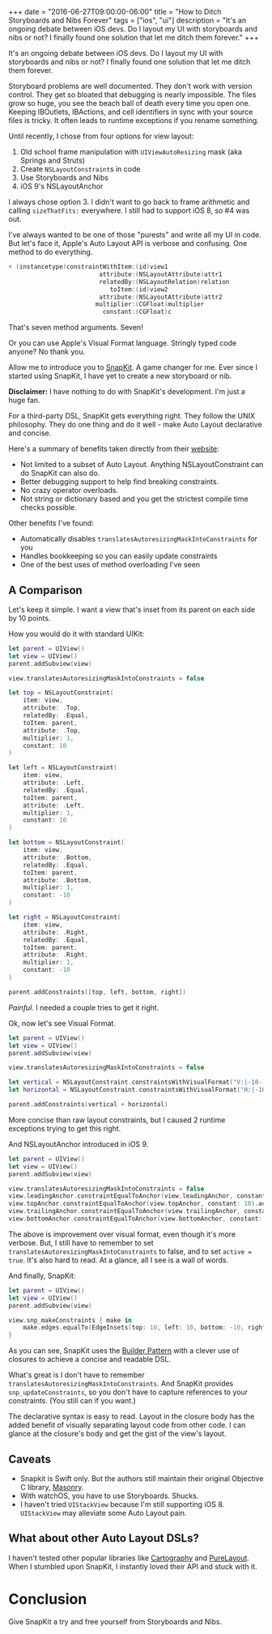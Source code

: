 +++
date = "2016-06-27T09:00:00-06:00"
title = "How to Ditch Storyboards and Nibs Forever"
tags = ["ios", "ui"]
description = "It's an ongoing debate between iOS devs. Do I layout my UI with storyboards and nibs or not? I finally found one solution that let me ditch them forever."
+++

It's an ongoing debate between iOS devs. Do I layout my UI with storyboards and
nibs or not? I finally found one solution that let me ditch 
them forever.

Storyboard problems are well documented. They don't work with version control.
They get so bloated that debugging is nearly impossible. The files grow
so huge, you see the beach ball of death every time you open one. Keeping
IBOutlets, IBActions, and cell identifiers in sync with your source files is
tricky. It often leads to runtime exceptions if you rename something.

Until recently, I chose from four options for view layout:

1. Old school frame manipulation with `UIViewAutoResizing` mask (aka Springs
   and Struts)
2. Create `NSLayoutConstraint`s in code
3. Use Storyboards and Nibs
4. iOS 9's NSLayoutAnchor

I always chose option 3. I didn't want to go back to frame arithmetic and
calling `sizeThatFits:` everywhere. I still had to support iOS 8, so #4 was
out.

I've always wanted to be one of those "purests" and write all my UI in code. But
let's face it, Apple's Auto Layout API is verbose and confusing. One method to
do everything.

```objectivec
+ (instancetype)constraintWithItem:(id)view1
                         attribute:(NSLayoutAttribute)attr1
                         relatedBy:(NSLayoutRelation)relation
                            toItem:(id)view2
                         attribute:(NSLayoutAttribute)attr2
                        multiplier:(CGFloat)multiplier
                          constant:(CGFloat)c
```

That's seven method arguments. Seven!

Or you can use Apple's Visual Format language. Stringly typed code anyone? No
thank you.

Allow me to introduce you to [SnapKit](https://github.com/SnapKit/SnapKit). A
game changer for me. Ever since I started using SnapKit, I have yet to create a
new storyboard or nib.

**Disclaimer:** I have nothing to do with SnapKit's development. I'm just a
huge fan.

For a third-party DSL, SnapKit gets everything right. They follow the UNIX
philosophy. They do one thing and do it well - make Auto Layout declarative and
concise. 

Here's a summary of benefits taken directly from their
[website](http://snapkit.io/docs/):  

* Not limited to a subset of Auto Layout. Anything NSLayoutConstraint can do
  SnapKit can also do.
* Better debugging support to help find breaking constraints.
* No crazy operator overloads.
* Not string or dictionary based and you get the strictest compile time checks
  possible.

Other benefits I've found:

* Automatically disables `translatesAutoresizingMaskIntoConstraints`
  for you
* Handles bookkeeping so you can easily update constraints
* One of the best uses of method overloading I've seen

## A Comparison

Let's keep it simple. I want a view that's inset from its parent on each side
by 10 points.

How you would do it with standard UIKit:

```swift
let parent = UIView()
let view = UIView()
parent.addSubview(view)

view.translatesAutoresizingMaskIntoConstraints = false

let top = NSLayoutConstraint(
    item: view,
    attribute: .Top,
    relatedBy: .Equal,
    toItem: parent,
    attribute: .Top,
    multiplier: 1,
    constant: 10
)

let left = NSLayoutConstraint(
    item: view,
    attribute: .Left,
    relatedBy: .Equal,
    toItem: parent,
    attribute: .Left,
    multiplier: 1,
    constant: 10
)

let bottom = NSLayoutConstraint(
    item: view,
    attribute: .Bottom,
    relatedBy: .Equal,
    toItem: parent,
    attribute: .Bottom,
    multiplier: 1,
    constant: -10
)

let right = NSLayoutConstraint(
    item: view,
    attribute: .Right,
    relatedBy: .Equal,
    toItem: parent,
    attribute: .Right,
    multiplier: 1,
    constant: -10
)

parent.addConstraints([top, left, bottom, right])
```

*Painful.* I needed a couple tries to get it right.

Ok, now let's see Visual Format.

```swift
let parent = UIView()
let view = UIView()
parent.addSubview(view)

view.translatesAutoresizingMaskIntoConstraints = false

let vertical = NSLayoutConstraint.constraintsWithVisualFormat("V:|-10-[view]-10-|", options: [], metrics: nil, views: ["view": view])
let horizontal = NSLayoutConstraint.constraintsWithVisualFormat("H:|-10-[view]-10-|", options: [], metrics: nil, views: ["view": view])

parent.addConstraints(vertical + horizontal)
```

More concise than raw layout constraints, but I caused 2 runtime
exceptions trying to get this right.

And NSLayoutAnchor introduced in iOS 9.

```swift
let parent = UIView()
let view = UIView()
parent.addSubview(view)

view.translatesAutoresizingMaskIntoConstraints = false
view.leadingAnchor.constraintEqualToAnchor(view.leadingAnchor, constant: 10).active = true
view.topAnchor.constraintEqualToAnchor(view.topAnchor, constant: 10).active = true
view.trailingAnchor.constraintEqualToAnchor(view.trailingAnchor, constant: -10).active = true
view.bottomAnchor.constraintEqualToAnchor(view.bottomAnchor, constant: -10).active = true
```

The above is improvement over visual format, even though it's more verbose.
But, I still have to remember to set
`translatesAutoresizingMaskIntoConstraints` to false, and to set `active =
true`. It's also hard to read. At a glance, all I see is a wall of words.

And finally, SnapKit:

```swift
let parent = UIView()
let view = UIView()
parent.addSubview(view)

view.snp_makeConstraints { make in
    make.edges.equalTo(EdgeInsets(top: 10, left: 10, bottom: -10, right: -10))
}
```

As you can see, SnapKit uses the [Builder
Pattern](https://en.wikipedia.org/wiki/Builder_pattern) with a clever use of
closures to achieve a concise and readable DSL.

What's great is I don't have to remember
`translatesAutoresizingMaskIntoConstraints`. And SnapKit provides
`snp_updateConstraints`, so you don't have to capture references to your
constraints. (You still can if you want.) 

The declarative syntax is easy to read. Layout in the closure body has the
added benefit of visually separating layout code from other code. I can glance
at the closure's body and get the gist of the view's layout. 

## Caveats

* Snapkit is Swift only. But the authors still maintain their original
  Objective C library, [Masonry](https://github.com/SnapKit/Masonry).
* With watchOS, you have to use Storyboards. Shucks.
* I haven't tried `UIStackView` because I'm still supporting
  iOS 8. `UIStackView` may alleviate some Auto Layout pain.

## What about other Auto Layout DSLs?

I haven't tested other popular libraries like
[Cartography](https://github.com/robb/Cartography) and
[PureLayout](https://github.com/PureLayout/PureLayout). When I stumbled upon
SnapKit, I instantly loved their API and stuck with it.

# Conclusion

Give SnapKit a try and free yourself from Storyboards and Nibs.
